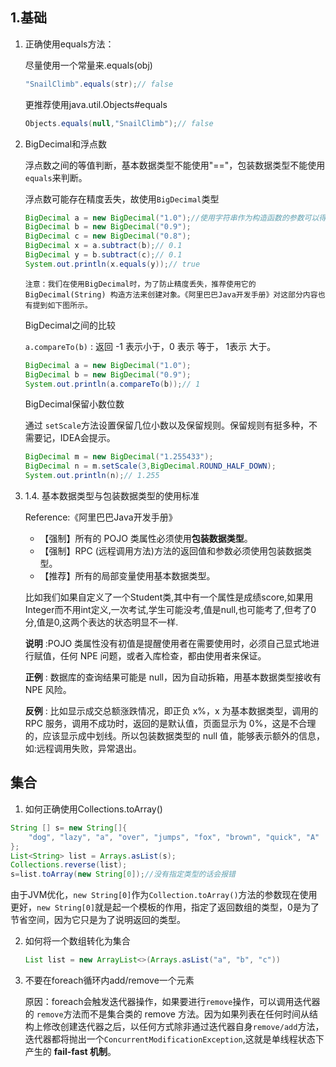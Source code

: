 ## 1.基础

1. 正确使用equals方法：

   尽量使用一个常量来.equals(obj)

   ```java
   "SnailClimb".equals(str);// false 
   ```

   更推荐使用java.util.Objects#equals

   ```java
   Objects.equals(null,"SnailClimb");// false
   ```

2. BigDecimal和浮点数

   浮点数之间的等值判断，基本数据类型不能使用"=="，包装数据类型不能使用`equals`来判断。

   浮点数可能存在精度丢失，故使用`BigDecimal`类型

   ```java
   BigDecimal a = new BigDecimal("1.0");//使用字符串作为构造函数的参数可以得到一个完整的1.0，而不是后面有很多位小数
   BigDecimal b = new BigDecimal("0.9");
   BigDecimal c = new BigDecimal("0.8");
   BigDecimal x = a.subtract(b);// 0.1
   BigDecimal y = b.subtract(c);// 0.1
   System.out.println(x.equals(y));// true 
   ```

   ```
   注意：我们在使用BigDecimal时，为了防止精度丢失，推荐使用它的 BigDecimal(String) 构造方法来创建对象。《阿里巴巴Java开发手册》对这部分内容也有提到如下图所示。
   ```

   BigDecimal之间的比较

   `a.compareTo(b)` : 返回 -1 表示小于，0 表示 等于， 1表示 大于。

   ```java
   BigDecimal a = new BigDecimal("1.0");
   BigDecimal b = new BigDecimal("0.9");
   System.out.println(a.compareTo(b));// 1
   ```

   BigDecimal保留小数位数

   通过 `setScale`方法设置保留几位小数以及保留规则。保留规则有挺多种，不需要记，IDEA会提示。

   ```java
   BigDecimal m = new BigDecimal("1.255433");
   BigDecimal n = m.setScale(3,BigDecimal.ROUND_HALF_DOWN);
   System.out.println(n);// 1.255
   ```

3. 1.4. 基本数据类型与包装数据类型的使用标准

   Reference:《阿里巴巴Java开发手册》

   - 【强制】所有的 POJO 类属性必须使用**包装数据类型**。
   - 【强制】RPC (远程调用方法)方法的返回值和参数必须使用包装数据类型。
   - 【推荐】所有的局部变量使用基本数据类型。

   比如我们如果自定义了一个Student类,其中有一个属性是成绩score,如果用Integer而不用int定义,一次考试,学生可能没考,值是null,也可能考了,但考了0分,值是0,这两个表达的状态明显不一样.

   **说明** :POJO 类属性没有初值是提醒使用者在需要使用时，必须自己显式地进行赋值，任何 NPE 问题，或者入库检查，都由使用者来保证。

   **正例** : 数据库的查询结果可能是 null，因为自动拆箱，用基本数据类型接收有 NPE 风险。

   **反例** : 比如显示成交总额涨跌情况，即正负 x%，x 为基本数据类型，调用的 RPC 服务，调用不成功时，返回的是默认值，页面显示为 0%，这是不合理的，应该显示成中划线。所以包装数据类型的 null 值，能够表示额外的信息，如:远程调用失败，异常退出。



## 集合

1. 如何正确使用Collections.toArray()

```java
String [] s= new String[]{
    "dog", "lazy", "a", "over", "jumps", "fox", "brown", "quick", "A"
};
List<String> list = Arrays.asList(s);
Collections.reverse(list);
s=list.toArray(new String[0]);//没有指定类型的话会报错
```

由于JVM优化，`new String[0]`作为`Collection.toArray()`方法的参数现在使用更好，`new String[0]`就是起一个模板的作用，指定了返回数组的类型，0是为了节省空间，因为它只是为了说明返回的类型。

2. 如何将一个数组转化为集合

   ```java
   List list = new ArrayList<>(Arrays.asList("a", "b", "c"))
   ```

3. 不要在foreach循环内add/remove一个元素

   原因：foreach会触发迭代器操作，如果要进行`remove`操作，可以调用迭代器的 `remove`方法而不是集合类的 remove 方法。因为如果列表在任何时间从结构上修改创建迭代器之后，以任何方式除非通过迭代器自身`remove/add`方法，迭代器都将抛出一个`ConcurrentModificationException`,这就是单线程状态下产生的 **fail-fast 机制**。